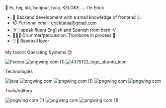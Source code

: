 👋 Hi, hej, olá, bonjour, hola, KELOKE..... I’m Erick
- 🌱 Backend development with a small knowledge of frontend :).
- 📫 Personal email: erickfania@gmail.com
- ☀️ I speak fluent English and Spanish from born :V
- 🥁🎵💤 Drummer/percussion. Trombone in process 🎺
- ⚾🐯 Baseball lover

  


My favorit Operating Systems 😍

![Fedora](https://github.com/user-attachments/assets/4bba2641-50b3-4b54-afcc-47f4f115aceb) 
![pngwing com (1)](https://github.com/user-attachments/assets/96363cf4-ff11-4e0f-90a5-936204b91dac)
![4375122_logo_ubuntu_icon](https://github.com/user-attachments/assets/76b95ae6-0992-45cb-bff1-dd88eda49130)


Technologies

![java](https://github.com/user-attachments/assets/2385dd91-416c-43d2-8e81-9923b0b036fe)
![pngwing com](https://github.com/user-attachments/assets/6accdc06-1bf7-4a17-ae69-9b015608ea8b)
![pngwing com (1)](https://github.com/user-attachments/assets/22146795-0d7f-41e4-9023-456f6074ce0c)
![pngwing com](https://github.com/user-attachments/assets/d49cbc87-f79c-4cb9-8aaa-5f29fe251099)
![pngwing com](https://github.com/user-attachments/assets/d44ffd22-684a-4788-a809-e9f7669360bf)


Tools/editors

![pngwing com (1)](https://github.com/user-attachments/assets/d15bdaa7-4b2b-4d13-8a99-6672d351f8d2)
![pngwing com](https://github.com/user-attachments/assets/ec60f80d-8da9-4bcd-9da5-e283f8b68599)
![pngwing com (1)](https://github.com/user-attachments/assets/47626f80-d20f-4d39-ad49-5a9932f3fb20)
